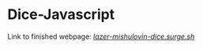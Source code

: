 # Dice-Javascript

Link to finished webpage: 
[*lazer-mishulovin-dice.surge.sh*](dice-javascript-emishulovin.surge.sh)



